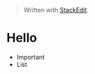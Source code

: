 


> Written with [StackEdit](https://stackedit.io/).
# Hello

- Important
- List
<!--stackedit_data:
eyJoaXN0b3J5IjpbLTE3NTYwOTQxNV19
-->